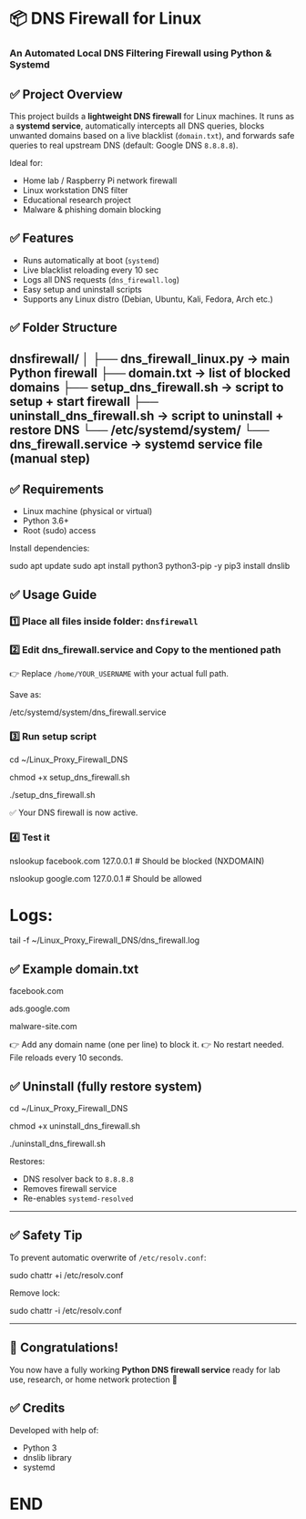 # 📦 DNS Firewall for Linux

### An Automated Local DNS Filtering Firewall using Python & Systemd

## ✅ Project Overview

This project builds a **lightweight DNS firewall** for Linux machines.
It runs as a **systemd service**, automatically intercepts all DNS queries, blocks unwanted domains based on a live blacklist (`domain.txt`), and forwards safe queries to real upstream DNS (default: Google DNS `8.8.8.8`).

Ideal for:

* Home lab / Raspberry Pi network firewall
* Linux workstation DNS filter
* Educational research project
* Malware & phishing domain blocking

## ✅ Features

* Runs automatically at boot (`systemd`)
* Live blacklist reloading every 10 sec
* Logs all DNS requests (`dns_firewall.log`)
* Easy setup and uninstall scripts
* Supports any Linux distro (Debian, Ubuntu, Kali, Fedora, Arch etc.)

## ✅ Folder Structure

dnsfirewall/
│
├── dns_firewall_linux.py       → main Python firewall
├── domain.txt                  → list of blocked domains
├── setup_dns_firewall.sh       → script to setup + start firewall
├── uninstall_dns_firewall.sh   → script to uninstall + restore DNS
└── /etc/systemd/system/
    └── dns_firewall.service    → systemd service file (manual step)
---

## ✅ Requirements

* Linux machine (physical or virtual)
* Python 3.6+
* Root (sudo) access

Install dependencies:

sudo apt update
sudo apt install python3 python3-pip -y
pip3 install dnslib


## ✅ Usage Guide

### 1️⃣ Place all files inside folder: `dnsfirewall`

### 2️⃣ Edit dns_firewall.service and Copy to the mentioned path


👉 Replace `/home/YOUR_USERNAME` with your actual full path.

Save as:

/etc/systemd/system/dns_firewall.service

### 3️⃣ Run setup script

cd ~/Linux_Proxy_Firewall_DNS

chmod +x setup_dns_firewall.sh

./setup_dns_firewall.sh

✅ Your DNS firewall is now active.

### 4️⃣ Test it

nslookup facebook.com 127.0.0.1     # Should be blocked (NXDOMAIN)

nslookup google.com 127.0.0.1       # Should be allowed

# Logs:

tail -f ~/Linux_Proxy_Firewall_DNS/dns_firewall.log


## ✅ Example domain.txt

facebook.com

ads.google.com

malware-site.com

👉 Add any domain name (one per line) to block it.
👉 No restart needed. File reloads every 10 seconds.


## ✅ Uninstall (fully restore system)

cd ~/Linux_Proxy_Firewall_DNS

chmod +x uninstall_dns_firewall.sh

./uninstall_dns_firewall.sh

Restores:

* DNS resolver back to `8.8.8.8`
* Removes firewall service
* Re-enables `systemd-resolved`

---

## ✅ Safety Tip

To prevent automatic overwrite of `/etc/resolv.conf`:

sudo chattr +i /etc/resolv.conf

Remove lock:

sudo chattr -i /etc/resolv.conf

---

## 🎉 Congratulations!

You now have a fully working **Python DNS firewall service** ready for lab use, research, or home network protection 🚀


## ✅ Credits

Developed with help of:

* Python 3
* dnslib library
* systemd


# END
